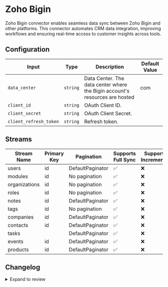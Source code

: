 # Zoho Bigin
 Zoho Bigin connector  enables seamless data sync between Zoho Bigin and other platforms. This connector automates CRM data integration, improving workflows and ensuring real-time access to customer insights across tools.

## Configuration

| Input | Type | Description | Default Value |
|-------|------|-------------|---------------|
| `data_center` | `string` | Data Center. The data center where the Bigin account's resources are hosted | com |
| `client_id` | `string` | OAuth Client ID.  |  |
| `client_secret` | `string` | OAuth Client Secret.  |  |
| `client_refresh_token` | `string` | Refresh token.  |  |

## Streams
| Stream Name | Primary Key | Pagination | Supports Full Sync | Supports Incremental |
|-------------|-------------|------------|---------------------|----------------------|
| users | id | DefaultPaginator | ✅ |  ❌  |
| modules | id | No pagination | ✅ |  ❌  |
| organizations | id | No pagination | ✅ |  ❌  |
| roles | id | No pagination | ✅ |  ❌  |
| notes | id | DefaultPaginator | ✅ |  ❌  |
| tags | id | No pagination | ✅ |  ❌  |
| companies | id | DefaultPaginator | ✅ |  ❌  |
| contacts | id | DefaultPaginator | ✅ |  ❌  |
| tasks |  | DefaultPaginator | ✅ |  ❌  |
| events | id | DefaultPaginator | ✅ |  ❌  |
| products | id | DefaultPaginator | ✅ |  ❌  |

## Changelog

<details>
  <summary>Expand to review</summary>

| Version          | Date              | Pull Request | Subject        |
|------------------|-------------------|--------------|----------------|
| 0.0.18 | 2025-04-19 | [58558](https://github.com/airbytehq/airbyte/pull/58558) | Update dependencies |
| 0.0.17 | 2025-04-12 | [58033](https://github.com/airbytehq/airbyte/pull/58033) | Update dependencies |
| 0.0.16 | 2025-04-05 | [57392](https://github.com/airbytehq/airbyte/pull/57392) | Update dependencies |
| 0.0.15 | 2025-03-29 | [56819](https://github.com/airbytehq/airbyte/pull/56819) | Update dependencies |
| 0.0.14 | 2025-03-22 | [56329](https://github.com/airbytehq/airbyte/pull/56329) | Update dependencies |
| 0.0.13 | 2025-03-09 | [55661](https://github.com/airbytehq/airbyte/pull/55661) | Update dependencies |
| 0.0.12 | 2025-03-01 | [55158](https://github.com/airbytehq/airbyte/pull/55158) | Update dependencies |
| 0.0.11 | 2025-02-23 | [54627](https://github.com/airbytehq/airbyte/pull/54627) | Update dependencies |
| 0.0.10 | 2025-02-15 | [54118](https://github.com/airbytehq/airbyte/pull/54118) | Update dependencies |
| 0.0.9 | 2025-02-08 | [53592](https://github.com/airbytehq/airbyte/pull/53592) | Update dependencies |
| 0.0.8 | 2025-02-01 | [53124](https://github.com/airbytehq/airbyte/pull/53124) | Update dependencies |
| 0.0.7 | 2025-01-25 | [52544](https://github.com/airbytehq/airbyte/pull/52544) | Update dependencies |
| 0.0.6 | 2025-01-18 | [51936](https://github.com/airbytehq/airbyte/pull/51936) | Update dependencies |
| 0.0.5 | 2025-01-11 | [51472](https://github.com/airbytehq/airbyte/pull/51472) | Update dependencies |
| 0.0.4 | 2024-12-28 | [50832](https://github.com/airbytehq/airbyte/pull/50832) | Update dependencies |
| 0.0.3 | 2024-12-21 | [50391](https://github.com/airbytehq/airbyte/pull/50391) | Update dependencies |
| 0.0.2 | 2024-12-14 | [49449](https://github.com/airbytehq/airbyte/pull/49449) | Update dependencies |
| 0.0.1 | 2024-10-27 | | Initial release by [@bishalbera](https://github.com/bishalbera) via Connector Builder |

</details>
